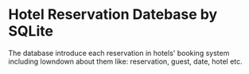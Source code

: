 # Hotel Reservation Datebase by SQLite

The database introduce each reservation in hotels' booking system including lowndown about them like: reservation, guest, date, hotel etc.
